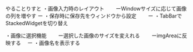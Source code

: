 やることりすと
・画像入力時のレイアウト
　　ーWindowサイズに応じて画像の列を増やす
    ー
・保存時に保存先をウィンドウから設定
　　ー
・TabBarでStackedWidgetを切り替え

・画像に選択機能
　　ー選択した画像のサイズを変えれる
　　ーimgAreaに反映する
  　ー
・画像名を表示する
　